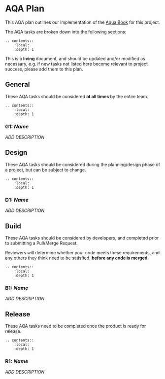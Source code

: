 # AQA Plan

This AQA plan outlines our implementation of the [Aqua Book](
https://www.gov.uk/government/publications/the-aqua-book-guidance-on-producing-quality-analysis-for-government) for
this project.

The AQA tasks are broken down into the following sections:

<!-- Use reStructuredText contents directive to generate a local contents -->
```eval_rst
.. contents::
    :local:
    :depth: 1
```

This is a **living** document, and should be updated and/or modified as necessary, e.g. if new tasks not listed here
become relevant to project success, please add them to this plan.

## General

These AQA tasks should be considered **at all times** by the entire team.

<!-- Use reStructuredText contents directive to generate a local contents -->
```eval_rst
.. contents::
    :local:
    :depth: 1
```

### G1: _Name_

_ADD DESCRIPTION_

## Design

These AQA tasks should be considered during the planning/design phase of a project, but can be subject to change.

<!-- Use reStructuredText contents directive to generate a local contents -->
```eval_rst
.. contents::
    :local:
    :depth: 1
```

### D1: _Name_

_ADD DESCRIPTION_

## Build

These AQA tasks should be considered by developers, and completed prior to submitting a Pull/Merge Request.

Reviewers will determine whether your code meets these requirements, and any others they think need to be satisfied,
**before any code is merged**.

<!-- Use reStructuredText contents directive to generate a local contents -->
```eval_rst
.. contents::
    :local:
    :depth: 1
```

### B1: _Name_

_ADD DESCRIPTION_

## Release

These AQA tasks need to be completed once the product is ready for release.

<!-- Use reStructuredText contents directive to generate a local contents -->
```eval_rst
.. contents::
    :local:
    :depth: 1
```

### R1: _Name_

_ADD DESCRIPTION_
